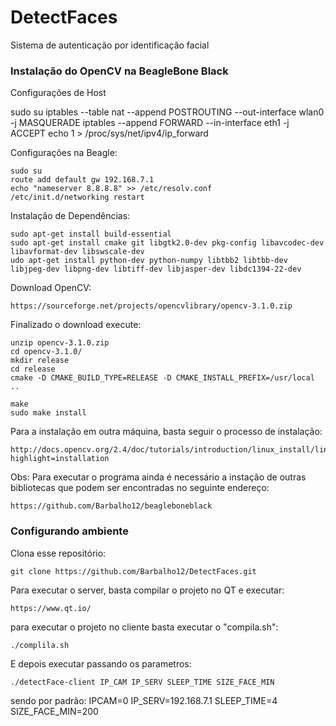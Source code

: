 # DetectFaces

Sistema de autenticação por identificação facial

### Instalação do OpenCV na BeagleBone Black ###


Configurações de Host

sudo su
iptables --table nat --append POSTROUTING --out-interface wlan0 -j MASQUERADE
iptables --append FORWARD --in-interface eth1 -j ACCEPT
echo 1 > /proc/sys/net/ipv4/ip_forward


Configurações na Beagle:

	sudo su
	route add default gw 192.168.7.1
	echo "nameserver 8.8.8.8" >> /etc/resolv.conf
	/etc/init.d/networking restart


Instalação de Dependências:

	sudo apt-get install build-essential
	sudo apt-get install cmake git libgtk2.0-dev pkg-config libavcodec-dev libavformat-dev libswscale-dev
	udo apt-get install python-dev python-numpy libtbb2 libtbb-dev libjpeg-dev libpng-dev libtiff-dev libjasper-dev libdc1394-22-dev


Download OpenCV: 

	https://sourceforge.net/projects/opencvlibrary/opencv-3.1.0.zip

Finalizado o download execute: 

	unzip opencv-3.1.0.zip
	cd opencv-3.1.0/
	mkdir release
	cd release
	cmake -D CMAKE_BUILD_TYPE=RELEASE -D CMAKE_INSTALL_PREFIX=/usr/local ..

	make
	sudo make install


Para a instalação em outra máquina, basta seguir o processo de instalação: 

	http://docs.opencv.org/2.4/doc/tutorials/introduction/linux_install/linux_install.html?highlight=installation

Obs: Para executar o programa ainda é necessário a instação de outras bibliotecas que podem ser encontradas no seguinte endereço:

	https://github.com/Barbalho12/beagleboneblack

### Configurando ambiente ###

Clona esse repositório:

	git clone https://github.com/Barbalho12/DetectFaces.git

Para executar o server, basta compilar o projeto no QT e executar:

	https://www.qt.io/

para executar o projeto no cliente basta executar o "compila.sh":

	./complila.sh

E depois executar passando os parametros:

	./detectFace-client IP_CAM IP_SERV SLEEP_TIME SIZE_FACE_MIN

sendo por padrão: IPCAM=0 IP_SERV=192.168.7.1 SLEEP_TIME=4 SIZE_FACE_MIN=200 
